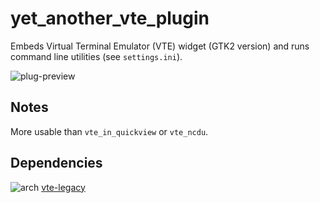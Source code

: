 yet_another_vte_plugin
========
Embeds Virtual Terminal Emulator (VTE) widget (GTK2 version) and runs command line utilities (see `settings.ini`).

![plug-preview](https://i.imgur.com/Sl0GnQe.png)

## Notes
More usable than `vte_in_quickview` or `vte_ncdu`.

## Dependencies
![arch](https://wiki.archlinux.org/favicon.ico) [vte-legacy](https://aur.archlinux.org/packages/vte-legacy)
